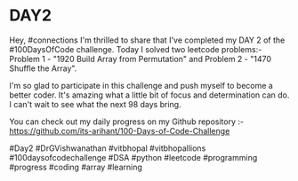 # DAY2
Hey, #connections I'm thrilled to share that I've completed my DAY 2 of the #100DaysOfCode challenge. Today I solved two leetcode problems:- Problem 1 - "1920 Build Array from Permutation" and Problem 2 - "1470 Shuffle the Array".

I'm so glad to participate in this challenge and push myself to become a better coder. It's amazing what a little bit of focus and determination can do. I can't wait to see what the next 98 days bring.

You can check out my daily progress on my Github repository :- https://github.com/its-arihant/100-Days-of-Code-Challenge

#Day2 #DrGVishwanathan #vitbhopal #vitbhopallions #100daysofcodechallenge #DSA #python #leetcode #programming #progress #coding #array #learning 